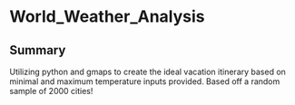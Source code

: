 # World_Weather_Analysis
## Summary
Utilizing python and gmaps to create the ideal vacation itinerary based on minimal and maximum temperature inputs provided. Based off a random sample of 2000 cities!
